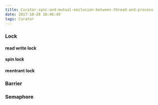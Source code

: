 ```yaml
---
title: Curator-sync-and-mutual-exclusion-between-thread-and-process
date: 2017-10-28 10:46:49
tags: Curator
---
```


### Lock

#### read write lock

#### spin lock

#### reentrant lock

### Barrier

### Semaphore

###